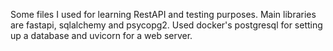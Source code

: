 Some files I used for learning RestAPI and testing purposes. 
Main libraries are fastapi, sqlalchemy and psycopg2. 
Used docker's postgresql for setting up a database and uvicorn for a web server.
